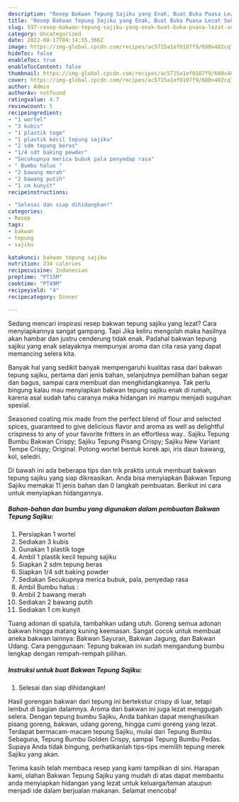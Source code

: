 ```yaml
---
description: "Resep Bakwan Tepung Sajiku yang Enak, Buat Buka Puasa Lezat Sekali"
title: "Resep Bakwan Tepung Sajiku yang Enak, Buat Buka Puasa Lezat Sekali"
slug: 597-resep-bakwan-tepung-sajiku-yang-enak-buat-buka-puasa-lezat-sekali
category: Uncategorized
date: 2022-08-17T04:14:55.366Z
image: https://img-global.cpcdn.com/recipes/ac5715a1ef0107f9/680x482cq70/bakwan-tepung-sajiku-foto-resep-utama.jpg
hideToc: false
enableToc: true
enableTocContent: false
thumbnail: https://img-global.cpcdn.com/recipes/ac5715a1ef0107f9/680x482cq70/bakwan-tepung-sajiku-foto-resep-utama.jpg
cover: https://img-global.cpcdn.com/recipes/ac5715a1ef0107f9/680x482cq70/bakwan-tepung-sajiku-foto-resep-utama.jpg
author: Admin
authorAv: notfound
ratingvalue: 4.7
reviewcount: 5
recipeingredient:
- "1 wortel"
- "3 kubis"
- "1 plastik toge"
- "1 plastik kecil tepung sajiku"
- "2 sdm tepung beras"
- "1/4 sdt baking powder"
- "Secukupnya merica bubuk pala penyedap rasa"
- " Bumbu halus "
- "2 bawang merah"
- "2 bawang putih"
- "1 cm kunyit"
recipeinstructions:

- "Selesai dan siap dihidangkan!"
categories:
- Resep
tags:
- bakwan
- tepung
- sajiku

katakunci: bakwan tepung sajiku 
nutrition: 234 calories
recipecuisine: Indonesian
preptime: "PT15M"
cooktime: "PT49M"
recipeyield: "4"
recipecategory: Dinner

---
```



Sedang mencari inspirasi resep bakwan tepung sajiku yang lezat? Cara menyiapkannya sangat gampang. Tapi Jika keliru mengolah maka hasilnya akan hambar dan justru cenderung tidak enak. Padahal bakwan tepung sajiku yang enak selayaknya mempunyai aroma dan cita rasa yang dapat memancing selera kita.


Banyak hal yang sedikit banyak mempengaruhi kualitas rasa dari bakwan tepung sajiku, pertama dari jenis bahan, selanjutnya pemilihan bahan segar dan bagus, sampai cara membuat dan menghidangkannya. Tak perlu bingung kalau mau menyiapkan bakwan tepung sajiku enak di rumah, karena asal sudah tahu caranya maka hidangan ini mampu menjadi suguhan spesial.

Seasoned coating mix made from the perfect blend of flour and selected spices, guaranteed to give delicious flavor and aroma as well as delightful crispness to any of your favorite fritters in an effortless way.. Sajiku Tepung Bumbu Bakwan Crispy; Sajiku Tepung Pisang Crispy; Sajiku New Variant Tempe Crispy; Original. Potong wortel bentuk korek api, iris daun bawang, kol, seledri.


Di bawah ini ada beberapa tips dan trik praktis untuk membuat bakwan tepung sajiku yang siap dikreasikan. Anda bisa menyiapkan Bakwan Tepung Sajiku memakai 11 jenis bahan dan 0 langkah pembuatan. Berikut ini cara untuk menyiapkan hidangannya.

<!--inarticleads1-->

##### Bahan-bahan dan bumbu yang digunakan dalam pembuatan Bakwan Tepung Sajiku:

1. Persiapkan 1 wortel
1. Sediakan 3 kubis
1. Gunakan 1 plastik toge
1. Ambil 1 plastik kecil tepung sajiku
1. Siapkan 2 sdm tepung beras
1. Siapkan 1/4 sdt baking powder
1. Sediakan Secukupnya merica bubuk, pala, penyedap rasa
1. Ambil  Bumbu halus :
1. Ambil 2 bawang merah
1. Sediakan 2 bawang putih
1. Sediakan 1 cm kunyit


Tuang adonan di spatula, tambahkan udang utuh. Goreng semua adonan bakwan hingga matang kuning keemasan. Sangat cocok untuk membuat aneka bakwan lainnya: Bakwan Sayuran, Bakwan Jagung, dan Bakwan Udang. Cara penggunaan: Tepung bakwan ini sudah mengandung bumbu lengkap dengan rempah-rempah pilihan. 

<!--inarticleads2-->

##### Instruksi untuk buat Bakwan Tepung Sajiku:


1. Selesai dan siap dihidangkan!

Hasil gorengan bakwan dari tepung ini bertekstur crispy di luar, tetapi lembut di bagian dalamnya. Aroma dari bakwan ini juga lezat menggugah selera. Dengan tepung bumbu Sajiku, Anda bahkan dapat menghasilkan pisang goreng, bakwan, udang goreng, hingga cumi goreng yang lezat. Terdapat bermacam-macam tepung Sajiku, mulai dari Tepung Bumbu Sebaguna, Tepung Bumbu Golden Crispy, sampai Tepung Bumbu Pedas. Supaya Anda tidak bingung, perhatikanlah tips-tips memilih tepung merek Sajiku yang akan. 

Terima kasih telah membaca resep yang kami tampilkan di sini. Harapan kami, olahan Bakwan Tepung Sajiku yang mudah di atas dapat membantu anda menyiapkan hidangan yang lezat untuk keluarga/teman ataupun menjadi ide dalam berjualan makanan. Selamat mencoba!
